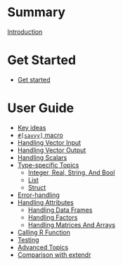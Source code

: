 # Summary

[Introduction](./00_intro.md)

# Get Started

- [Get started](./01_get_started.md)

# User Guide

- [Key ideas](./02_key_ideas.md)
- [`#[savvy]` macro](./03_savvy_macro.md)
- [Handling Vector Input](./04_input.md)
- [Handling Vector Output](./05_output.md)
- [Handling Scalars](./06_scalar.md)
- [Type-specific Topics]()
    - [Integer, Real, String, And Bool](./08_atomic_types.md)
    - [List](./09_list.md)
    - [Struct](./10_struct.md)
- [Error-handling](./11_error.md)
- [Handling Attributes](./12_attributes.md)
    - [Handling Data Frames](./13_data_frames.md)
    - [Handling Factors](./14_factor.md)
    - [Handling Matrices And Arrays](./15_matrix.md)
- [Calling R Function]()
- [Testing]()
- [Advanced Topics](./advanced_topics.md)
- [Comparison with extendr](./extendr.md)
